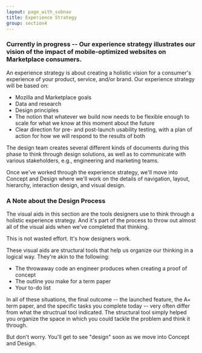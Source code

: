 ```yaml
---
layout: page_with_subnav
title: Experience Strategy
group: section4
---
```


### Currently in progress -- Our experience strategy illustrates our vision of the impact of mobile-optimized websites on Marketplace consumers. 

An experience strategy is about creating a holistic vision for a consumer's experience of your product, service, and/or brand. Our experience strategy will be based on:

* Mozilla and Marketplace goals
* Data and research
* Design principles
* The notion that whatever we build now needs to be flexible enough to scale for what we know at this moment about the future
* Clear direction for pre- and post-launch usability testing, with a plan of action for how we will respond to the results of both 

The design team creates several different kinds of documents during this phase to think through design solutions, as well as to communicate with various stakeholders, e.g., engineering and marketing teams. 

Once we've worked through the experience strategy, we'll move into Concept and Design where we'll work on the details of navigation, layout, hierarchy, interaction design, and visual design.

### <a name="designprocess"></a>A Note about the Design Process

The visual aids in this section are the tools designers use to think through a holistic experience strategy. And it's part of the process to throw out almost all of the visual aids when we've completed that thinking.

This is not wasted effort. It's how designers work. 

These visual aids are structural tools that help us organize our thinking in a logical way. They're akin to the following: 

* The throwaway code an engineer produces when creating a proof of concept
* The outline you make for a term paper
* Your to-do list

In all of these situations, the final outcome -- the launched feature, the A+ term paper, and the specific tasks you complete today -- very often differ from what the structrual tool indicated. The structural tool simply helped you organize the space in which you could tackle the problem and think it through.

But don't worry. You'll get to see "design" soon as we move into Concept and Design.
&nbsp;
<br/>
&nbsp;
&nbsp;
<br/>
&nbsp;



